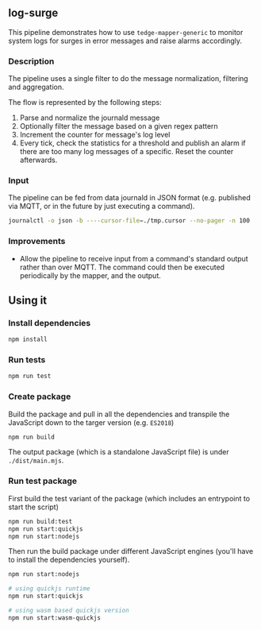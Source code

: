 ## log-surge

This pipeline demonstrates how to use `tedge-mapper-generic` to monitor system logs for surges in error messages and raise alarms accordingly.

### Description

The pipeline uses a single filter to do the message normalization, filtering and aggregation.

The flow is represented by the following steps:

1. Parse and normalize the journald message
1. Optionally filter the message based on a given regex pattern
1. Increment the counter for message's log level
1. Every tick, check the statistics for a threshold and publish an alarm if there are too many log messages of a specific. Reset the counter afterwards.

### Input

The pipeline can be fed from data journald in JSON format (e.g. published via MQTT, or in the future by just executing a command).

```sh
journalctl -o json -b ----cursor-file=./tmp.cursor --no-pager -n 100
```

### Improvements

- Allow the pipeline to receive input from a command's standard output rather than over MQTT. The command could then be executed periodically by the mapper, and the output.

## Using it

### Install dependencies

```sh
npm install
```

### Run tests

```sh
npm run test
```

### Create package

Build the package and pull in all the dependencies and transpile the JavaScript down to the targer version (e.g. `ES2018`)

```sh
npm run build
```

The output package (which is a standalone JavaScript file) is under `./dist/main.mjs`.

### Run test package

First build the test variant of the package (which includes an entrypoint to start the script)

```sh
npm run build:test
npm run start:quickjs
npm run start:nodejs
```

Then run the build package under different JavaScript engines (you'll have to install the dependencies yourself).

```sh
npm run start:nodejs

# using quickjs runtime
npm run start:quickjs

# using wasm based quickjs version
npm run start:wasm-quickjs
```

